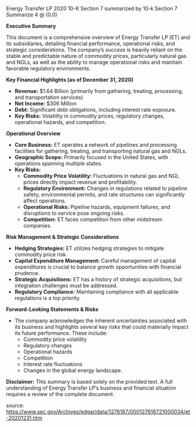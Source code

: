Energy Transfer LP 2020 10-K Section 7 summarized by 10-k Section 7 Summarize 4 @ (0.0)


**Executive Summary**

This document is a comprehensive overview of Energy Transfer LP (ET) and its subsidiaries, detailing financial performance, operational risks, and strategic considerations. The company’s success is heavily reliant on the stable and predictable nature of commodity prices, particularly natural gas and NGLs, as well as the ability to manage operational risks and maintain favorable regulatory environments.

**Key Financial Highlights (as of December 31, 2020)**

*   **Revenue:**  $1.64 Billion (primarily from gathering, treating, processing, and transportation services)
*   **Net Income:** $306 Million
*   **Debt:** Significant debt obligations, including interest rate exposure.
*   **Key Risks:**  Volatility in commodity prices, regulatory changes, operational hazards, and competition.

**Operational Overview**

*   **Core Business:**  ET operates a network of pipelines and processing facilities for gathering, treating, and transporting natural gas and NGLs.
*   **Geographic Scope:**  Primarily focused in the United States, with operations spanning multiple states.
*   **Key Risks:**
    *   **Commodity Price Volatility:**  Fluctuations in natural gas and NGL prices directly impact revenue and profitability.
    *   **Regulatory Environment:** Changes in regulations related to pipeline safety, environmental permits, and rate structures can significantly affect operations.
    *   **Operational Risks:**  Pipeline hazards, equipment failures, and disruptions to service pose ongoing risks.
    *   **Competition:**  ET faces competition from other midstream companies.

**Risk Management & Strategic Considerations**

*   **Hedging Strategies:**  ET utilizes hedging strategies to mitigate commodity price risk.
*   **Capital Expenditure Management:**  Careful management of capital expenditures is crucial to balance growth opportunities with financial prudence.
*   **Strategic Acquisitions:**  ET has a history of strategic acquisitions, but integration challenges must be addressed.
*   **Regulatory Compliance:** Maintaining compliance with all applicable regulations is a top priority.

**Forward-Looking Statements & Risks**

*   The company acknowledges the inherent uncertainties associated with its business and highlights several key risks that could materially impact its future performance. These include:
    *   Commodity price volatility
    *   Regulatory changes
    *   Operational hazards
    *   Competition
    *   Interest rate fluctuations
    *   Changes in the global energy landscape.

**Disclaimer:** This summary is based solely on the provided text. A full understanding of Energy Transfer LP’s business and financial situation requires a review of the complete document.


source: https://www.sec.gov/Archives/edgar/data/1276187/000127618721000034/et-20201231.htm